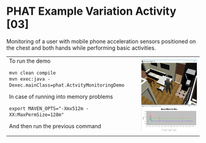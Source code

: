 # PHAT Example Variation Activity [03]
Monitoring of a user with mobile phone acceleration sensors positioned on the chest and both hands while performing basic activities.
<table>
<tr>
    <td>  
To run the demo

```
mvn clean compile
mvn exec:java -Dexec.mainClass=phat.ActvityMonitoringDemo
```
In case of running into memory problems
```
export MAVEN_OPTS="-Xmx512m -XX:MaxPermSize=128m"
```
And then run the previous command
    </td>
    <td>
        <img src="https://github.com/mfcardenas/phat_example_monitoring_03/blob/master/img/img_older_people_home.png" />
    </td>
</tr>
</table>
